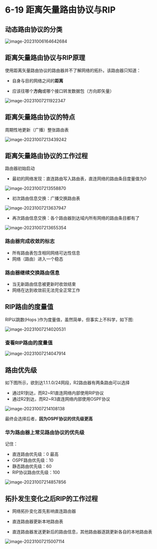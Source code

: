 # 6-19 距离矢量路由协议与RIP

## 动态路由协议的分类

![image-20231006164642684](https://img.yatjay.top/md/image-20231006164642684.png)

## 距离矢量路由协议与RIP原理

使用距离矢量路由协议的路由器并不了解网络的拓扑。该路由器只知道：

- 自身与目的网络之间的**距离**

- 应该往哪个**方向**或哪个接口转发数据包（方向即矢量）

![image-20231007211922347](https://img.yatjay.top/md/image-20231007211922347.png)

## 距离矢量路由协议的特点

周期性地更新（广播）整张路由表

![image-20231007213439242](https://img.yatjay.top/md/image-20231007213439242.png)

## 距离矢量路由协议的工作过程

路由器初始启动

- 最初的网络发现：直连路由写入路由表，直连网络的路由条目度量值为0

![image-20231007213558870](https://img.yatjay.top/md/image-20231007213558870.png)

- 初次路由信息交换：广播交换路由表

![image-20231007213637947](https://img.yatjay.top/md/image-20231007213637947.png)

- 再次路由信息交换：各个路由器到达域内所有网络的路由条目都有了

![image-20231007213655354](https://img.yatjay.top/md/image-20231007213655354.png)

### 路由器完成收敛的标志

- 所有路由表包含相同网络可达性信息
- 网络（路由）进入一个稳态

### 路由器继续交换路由信息

- 当无新路由信息被更新时收敛结束
- 网络在达到收敛前无法完全正常工作

## RIP路由的度量值

RIP以跳数(Hops )作为度量值，虽然简单，但事实上不科学，如下图:

![image-20231007214020531](https://img.yatjay.top/md/image-20231007214020531.png)

### 查看RIP路由的度量值

![image-20231007214047914](https://img.yatjay.top/md/image-20231007214047914.png)

## 路由优先级

如下图所示，欲到达1.1.1.0/24网段，R2路由器有两条路由可以选择

- 通过R1到达，而R2~R1直连网络内部使用RIP协议
- 通过R2到达，而R2~R3直连网络内部使用OSPF协议

![image-20231007214108138](https://img.yatjay.top/md/image-20231007214108138.png)

最终会选择后者，**因为OSPF协议的优先级更高**

### 华为路由器上常见路由协议的优先级

记住：

- 直连路由优先级：0   最高
- OSPF路由优先级：10
- 静态路由优先级：60
- RIP协议路由优先级：100

![image-20231007214857856](https://img.yatjay.top/md/image-20231007214857856.png)

## 拓扑发生变化之后RIP的工作过程

- 网络拓扑变化首先影响直连路由器

- 直连路由器更新本地路由表

- 直连路由器发送更新后的路由信息，其他路由器逐跳更新各自的本地路由表

![image-20231007215007114](https://img.yatjay.top/md/image-20231007215007114.png)
